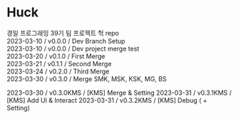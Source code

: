 # Huck

경일 프로그래밍 39기 팀 프로젝트 헉 repo  
2023-03-10 / v0.0.0 / Dev Branch Setup  
2023-03-10 / v0.0.0 / Dev project merge test  
2023-03-20 / v0.1.0 / First Merge  
2023-03-21 / v0.1.1 / Second Merge  
2023-03-24 / v0.2.0 / Third Merge  
2023-03-30 / v0.3.0 / Merge SMK, MSK, KSK, MG, BS

2023-03-30 / v0.3.0KMS / [KMS] Merge & Setting
2023-03-31 / v0.3.1KMS / [KMS] Add UI & Interact
2023-03-31 / v0.3.2KMS / [KMS] Debug ( + Setting)
